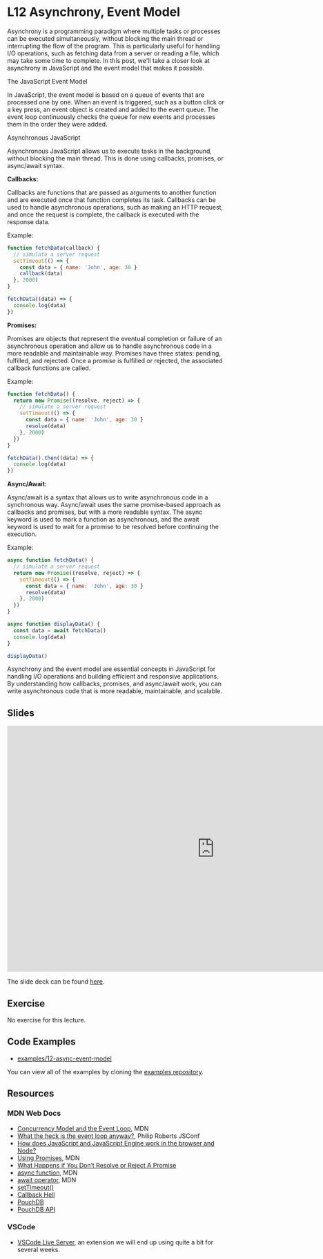 # L12 Asynchrony, Event Model

Asynchrony is a programming paradigm where multiple tasks or processes can be executed simultaneously, without blocking the main thread or interrupting the flow of the program. This is particularly useful for handling I/O operations, such as fetching data from a server or reading a file, which may take some time to complete. In this post, we'll take a closer look at asynchrony in JavaScript and the event model that makes it possible.

The JavaScript Event Model

In JavaScript, the event model is based on a queue of events that are processed one by one. When an event is triggered, such as a button click or a key press, an event object is created and added to the event queue. The event loop continuously checks the queue for new events and processes them in the order they were added.

Asynchronous JavaScript

Asynchronous JavaScript allows us to execute tasks in the background, without blocking the main thread. This is done using callbacks, promises, or async/await syntax.

**Callbacks:**

Callbacks are functions that are passed as arguments to another function and are executed once that function completes its task. Callbacks can be used to handle asynchronous operations, such as making an HTTP request, and once the request is complete, the callback is executed with the response data.

Example:

```javascript
function fetchData(callback) {
  // simulate a server request
  setTimeout(() => {
    const data = { name: 'John', age: 30 }
    callback(data)
  }, 2000)
}

fetchData((data) => {
  console.log(data)
})
```

**Promises:**

Promises are objects that represent the eventual completion or failure of an asynchronous operation and allow us to handle asynchronous code in a more readable and maintainable way. Promises have three states: pending, fulfilled, and rejected. Once a promise is fulfilled or rejected, the associated callback functions are called.

Example:

```javascript
function fetchData() {
  return new Promise((resolve, reject) => {
    // simulate a server request
    setTimeout(() => {
      const data = { name: 'John', age: 30 }
      resolve(data)
    }, 2000)
  })
}

fetchData().then((data) => {
  console.log(data)
})
```

**Async/Await:**

Async/await is a syntax that allows us to write asynchronous code in a synchronous way. Async/await uses the same promise-based approach as callbacks and promises, but with a more readable syntax. The async keyword is used to mark a function as asynchronous, and the await keyword is used to wait for a promise to be resolved before continuing the execution.

Example:

```javascript
async function fetchData() {
  // simulate a server request
  return new Promise((resolve, reject) => {
    setTimeout(() => {
      const data = { name: 'John', age: 30 }
      resolve(data)
    }, 2000)
  })
}

async function displayData() {
  const data = await fetchData()
  console.log(data)
}

displayData()
```

Asynchrony and the event model are essential concepts in JavaScript for handling I/O operations and building efficient and responsive applications. By understanding how callbacks, promises, and async/await work, you can write asynchronous code that is more readable, maintainable, and scalable.

## Slides

<iframe src="https://docs.google.com/presentation/d/e/2PACX-1vRFFbBs5OQDdNQeTXk11grNBCnH1M3r_SfAOF3Jc7GNhIODjLOuF3KpUFI6kXnCsxMq25-RbwTSTFh1/embed?start=false&loop=false&delayms=3000" frameborder="0" width="960" height="569" allowfullscreen="true" mozallowfullscreen="true" webkitallowfullscreen="true"></iframe>

The slide deck can be found [here](https://docs.google.com/presentation/d/13sFSjwn_mN-a5GbIbyCT9eicjxyX9994fYWCPKzhqc8/edit?usp=sharing).

## Exercise

No exercise for this lecture.

## Code Examples

- [examples/12-async-event-model](https://github.com/umass-cs-326/examples/tree/main/12-async-event-model)

You can view all of the examples by cloning the [examples repository](https://github.com/umass-cs-326/examples).

## Resources

### MDN Web Docs

- [Concurrency Model and the Event Loop](https://developer.mozilla.org/en-US/docs/Web/JavaScript/EventLoop), MDN
- [What the heck is the event loop anyway?](https://www.youtube.com/watch?v=8aGhZQkoFbQ&feature=youtu.be), Philip Roberts JSConf
- [How does JavaScript and JavaScript Engine work in the browser and Node?](https://medium.com/jspoint/how-javascript-works-in-browser-and-node-ab7d0d09ac2f)
- [Using Promises](https://developer.mozilla.org/en-US/docs/Web/JavaScript/Guide/Using_promises), MDN
- [What Happens if You Don’t Resolve or Reject A Promise](https://medium.com/@kirichuk/what-happens-if-you-dont-resolve-or-reject-a-promise-d0f68b96de0f)
- [async function](https://developer.mozilla.org/en-US/docs/Web/JavaScript/Reference/Statements/async_function), MDN
- [await operator](https://developer.mozilla.org/en-US/docs/Web/JavaScript/Reference/Operators/await), MDN
- [setTimeout()](https://www.w3schools.com/jsref/met_win_settimeout.asp)
- [Callback Hell](http://callbackhell.com/)
- [PouchDB](https://pouchdb.com/)
- [PouchDB API](https://pouchdb.com/api.html)

### VSCode

- [VSCode Live Server](https://marketplace.visualstudio.com/items?itemName=ritwickdey.LiveServer), an extension we will end up using quite a bit for several weeks.